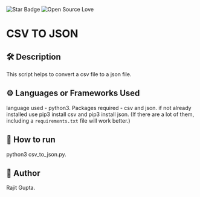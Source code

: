 <!--Please do not remove this part-->
![Star Badge](https://img.shields.io/static/v1?label=%F0%9F%8C%9F&message=If%20Useful&style=style=flat&color=BC4E99)
![Open Source Love](https://badges.frapsoft.com/os/v1/open-source.svg?v=103)

# CSV TO JSON

## 🛠️ Description
<!--Remove the below lines and add yours -->
This script helps to convert a csv file to a json file.

## ⚙️ Languages or Frameworks Used
<!--Remove the below lines and add yours -->
language used - python3.
Packages required - csv and json.
if not already installed use pip3 install csv and pip3 install json.
(If there are a lot of them, including a `requirements.txt` file will work better.)

## 🌟 How to run
<!--Remove the below lines and add yours -->
python3 csv_to_json.py.



## 🤖 Author
<!--Remove the below lines and add yours -->
Rajit Gupta.
